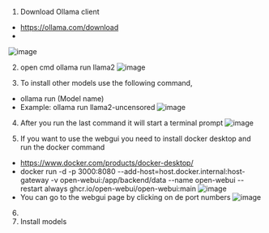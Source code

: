 1. Download Ollama client
- https://ollama.com/download
- 
![image](https://github.com/SudoSuMaster/localAI/assets/75373825/60778203-4b32-45aa-96d5-8494d20647d4)

2. open cmd ollama run llama2 
![image](https://github.com/SudoSuMaster/localAI/assets/75373825/7e720936-8ba0-4550-9f7d-b79fa1853532)

3. To install other models use the following command,
- ollama run (Model name)
- Example: ollama run llama2-uncensored
![image](https://github.com/SudoSuMaster/localAI/assets/75373825/c056ac1a-b483-4894-b6e0-b8f5a01d8186)

4. After you run the last command it will start a terminal prompt
![image](https://github.com/SudoSuMaster/localAI/assets/75373825/20da8f1a-f937-41d0-a6e8-8b6969a6cde6)

5. If you want to use the webgui you need to install docker desktop and run the docker command
- https://www.docker.com/products/docker-desktop/
- docker run -d -p 3000:8080 --add-host=host.docker.internal:host-gateway -v open-webui:/app/backend/data --name open-webui --restart always ghcr.io/open-webui/open-webui:main
![image](https://github.com/SudoSuMaster/localAI/assets/75373825/b6269ccf-190a-4833-92c2-69796e605765)
- You can go to the webgui page by clicking on de port numbers
![image](https://github.com/SudoSuMaster/localAI/assets/75373825/8c13d794-a6af-4e6e-a4fd-49318de88386)


6.
7. Install models
